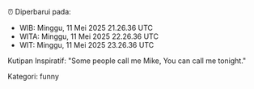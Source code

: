 ⏰ Diperbarui pada:
- WIB: Minggu, 11 Mei 2025 21.26.36 UTC
- WITA: Minggu, 11 Mei 2025 22.26.36 UTC
- WIT: Minggu, 11 Mei 2025 23.26.36 UTC

Kutipan Inspiratif:
"Some people call me Mike, You can call me tonight."


Kategori: funny

